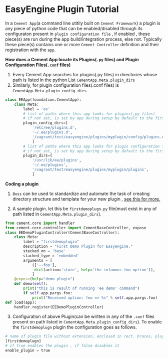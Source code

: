 
# EasyEngine Plugin Tutorial

In a `Cement App`(a command line utitily built on `Cement Framework`) a plugin is any piece of python code that can be enabled/disabled  through its configuraton present in `plugin configuration file` , if enabled , these piece(s) are run during the app build/integration process, else not. Typically these piece(s) contains one or more `Cement Controller` definition and their registration with the `app`.


**How does a Cement App locate its Plugins(`.py` files) and Plugin Configuration Files(`.conf` files)**

 1. Every Cement App searches for plugins(.py files) in directories whose path is listed in the python List `CementApp.Meta.plugin_dirs`
 2. Similarly, for  plugin configuration files(.conf files)  is `CementApp.Meta.plugin_config_dirs`
```python
class EEApp(foundation.CementApp):
    class Meta:
        label = 'ee'
        # list of paths where this app looks for plugins(.py files)
        # if not set, is set by app during setup by default to the first two entries shown here 
        plugin_config_dirs=[
            '/etc/ee/plugins.d',
            '~/.ee/plugins.d',
            '/vagrant/test/easyengine/plugins/myplugin/config/plugins.d',
            ]
        # list of paths where this app looks for plugin configuration files(.conf files)
        # if not set, is set by app during setup by default to the first two entries shown here
        plugin_dirs=[
            '/usr/lib/ee/plugins',
            '~/.ee/plugins',
            '/vagrant/test/easyengine/plugins/myplugin/plugins',
            ]
```


**Coding a plugin**



 1. `Boss` can be used to standardize and automate the task of creating directory structure and template for your new plugin , [see this for more.](http://docs.rtcamp.com/easyengine/dev/plugins/)

 2. A sample plugin. let this be `firstdemoplugn.py` file(must exist in any of path listed in `CementApp.Meta.plugin_dirs`).
  ```python
  from cement.core import handler
  from cement.core.controller import CementBaseController, expose
  class EEDemoPluginController(CementBaseController):
      class Meta:
          label = "firstdemoplugin"
          description = "First Demo Plugin for Easyengine."
          stacked_on = 'base'
          stacked_type = 'embedded'
          arguments = [
              (['--foo'],
               dict(action='store', help='the infamous foo option')),
              ]
      @expose(help="demo plugin")
      def demo(self):
          print("this is result of running 'ee demo' command")
          if self.app.pargs.foo:
              print("Received option: foo => %s" % self.app.pargs.foo)
  def load(app):
      handler.register(EEDemoPluginController)
  ```
 3. Configuration of above Plugin(can be written in any of the `.conf` files present on path listed in `CementApp.Meta.plugin_config_dirs`). To enable the `firstdemoplugn` plugin the configuration goes as follows.
```python
# name of plugin file without extension, enclosed in rect. braces, plugin's config. follows after it .
[firstdemoplugn]
# if true enables the plugin , if false disables it
enable_plugin = true
```
